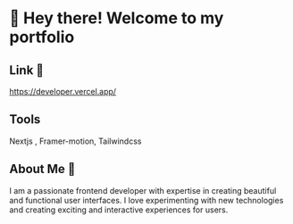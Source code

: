 
# 👋 Hey there! Welcome to my portfolio 

## Link 🚀
https://developer.vercel.app/

## Tools
Nextjs , Framer-motion, Tailwindcss

## About Me 🌟
I am a passionate frontend developer with expertise in creating beautiful and functional user interfaces. I love experimenting with new technologies and creating exciting and interactive experiences for users.
